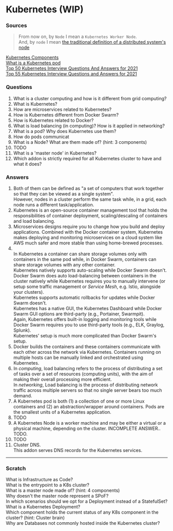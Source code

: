 # Kubernetes (WIP)

### Sources
> From now on, by `Node` I mean a `Kubernetes Worker Node`.<br/>And, by `node` I mean [the traditional definition of a distributed system's node](https://www.techopedia.com/definition/5307/node#techopedia-explains-node)

[Kubernetes Components](https://kubernetes.io/docs/concepts/overview/components/)<br/>
[What is a Kubernetes pod](https://www.redhat.com/en/topics/containers/what-is-kubernetes-pod)<br/>
[Top 50 Kubernetes Interview Questions And Answers for 2021](https://www.edureka.co/blog/interview-questions/kubernetes-interview-questions/)<br/>
[Top 55 Kubernetes Interview Questions and Answers for 2021](https://www.guru99.com/kubernetes-interview-questions-answers.html)<br/>

### Questions

1. What is a cluster computing and how is it different from grid computing?
1. What is Kubernetes?
1. How are microservices related to Kubernetes?
1. How is Kubernetes different from Docker Swarm?
1. How is Kubernetes related to Docker?
1. What is load balancing (in computing)? How is it applied in networking?
1. What is a pod? Why does Kubernetes use them?
1. How do pods communicat
1. What is a Node? What are them made of? (hint: 3 components)
1. TODO
1. What is a 'master node' in Kubernetes?
1. Which addon is strictly required for all Kubernetes cluster to have and what it does?



### Answers
1. Both of them can be defined as "a set of computers that work together so that they can be viewed as a single system".<br/>However, nodes in a cluster perform the same task while, in a grid, each node runs a different task/application.
1. Kubernetes is an open-source container management tool that holds the responsibilities of container deployment, scaling/descaling of containers and load balancing.
1. Microservices designs require you to change how you build and deploy applications. Combined with the Docker container system, Kubernetes makes deploying and monitoring microservices on a cloud system like AWS much safer and more stable than using home-brewed processes.
1. <br/>In Kubernetes a container can share storage volumes only with containers in the same pod while, in Docker Swarm, containers can share storage volumes with any other container.<br/>Kubernetes natively supports auto-scaling while Docker Swarm doesn't.<br/>Docker Swarm does auto load-balancing between containers in the cluster natively while Kubernetes requires you to manually intervene (or setup some traffic management or *Service Mesh*, e.g. Istio, alongside your clusters).<br/>Kubernetes supports automatic rollbacks for updates while Docker Swarm doesn't.<br/>Kubernetes has a native GUI, the Kubernetes Dashboard while Docker Swarm GUI options are third-party (e.g., Portainer, Swarmpit).<br/>Again, Kubernetes offers built-in logging and monitoring tools while Docker Swarm requires you to use third-party tools (e.g., ELK, Graylog, Splunk).<br/>Kubernetes' setup is much more complicated than Docker Swarm's setup.
1. Docker builds the containers and these containers communicate with each other across the network via Kubernetes. Containers running on multiple hosts can be manually linked and orchestrated using Kubernetes.
1. In *computing*, load balancing refers to the process of distributing a set of tasks over a set of resources (computing units), with the aim of making their overall processing more efficient.<br/>In *networking*, Load balancing is the process of distributing network traffic across multiple servers so that no single server bears too much demand.
1. A Kubernetes pod is both (1) a collection of one or more Linux containers and (2) an abstraction/wrapper around containers. Pods are the smallest units of a Kubernetes application.<br/>
1. TODO
1. A Kubernetes Node is a worker machine and may be either a virtual or a physical machine, depending on the cluster. INCOMPLETE ANSWER.. TODO.
1. TODO
1. Cluster DNS.<br/>This addon serves DNS records for the Kubernetes services.

---


### Scratch
What is Infrastructure as Code?<br/>
What is the entrypoint to a K8s cluster?<br/>
What is a master node made of? (hint: 4 components)<br/>
Why doesn't the master node represent a SPoF?<br/>
In which scenarios should we opt for a Deployment instead of a StatefulSet?<br/>
What is a Kubernetes Deployment?<br/>
Which component holds the current status of any K8s component in the cluster? (hint: Cluster brain)<br/>
Why are Databases not commonly hosted inside the Kubernetes cluster?<br/>

